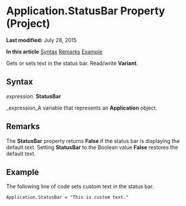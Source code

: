 
# Application.StatusBar Property (Project)

 **Last modified:** July 28, 2015

 **In this article**
 [Syntax](#sectionSection0)
 [Remarks](#sectionSection1)
 [Example](#sectionSection2)


Gets or sets text in the status bar. Read/write  **Variant**.


## Syntax
<a name="sectionSection0"> </a>

 _expression_. **StatusBar**

 _expression_A variable that represents an  **Application** object.


## Remarks
<a name="sectionSection1"> </a>

The  **StatusBar** property returns **False** if the status bar is displaying the default text. Setting **StatusBar** to the Boolean value **False** restores the default text.


## Example
<a name="sectionSection2"> </a>

The following line of code sets custom text in the status bar.


```
Application.StatusBar = "This is custom text."
```

